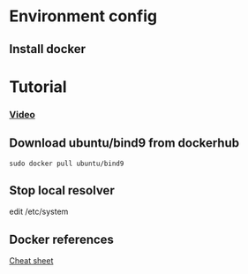 # Environment config
## Install docker

# Tutorial
### [Video](https://www.youtube.com/watch?v=PGL1D_Lv2FU)

## Download ubuntu/bind9 from dockerhub
`sudo docker pull ubuntu/bind9`

## Stop local resolver
edit /etc/system

## Docker references
[Cheat sheet](https://github.com/subhrendu1987/DockerCommandReferences/blob/main/README.md)
